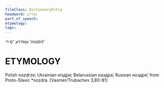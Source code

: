 ```yaml
---
fileClass: DictionaryEntry
headword: נאָזדרע
part_of_speech: 
etymology: 
tags: 
---
```

נאָזדרע
־ס
די
'nostril'

ETYMOLOGY
===========
Polish nozdrze; Ukrainian ні́здря; Belarussian наздра́; Russian ноздря́; from Proto-Slavic *nozdrà.
[Vasmer/Trubachev 3,80-81]